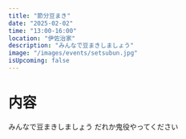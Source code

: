 ```yaml
---
title: "節分豆まき"
date: "2025-02-02"
time: "13:00-16:00"
location: "伊佐治家"
description: "みんなで豆まきしましょう"
image: "/images/events/setsubun.jpg"
isUpcoming: false
---
```



# 内容
みんなで豆まきしましょう
だれか鬼役やってください